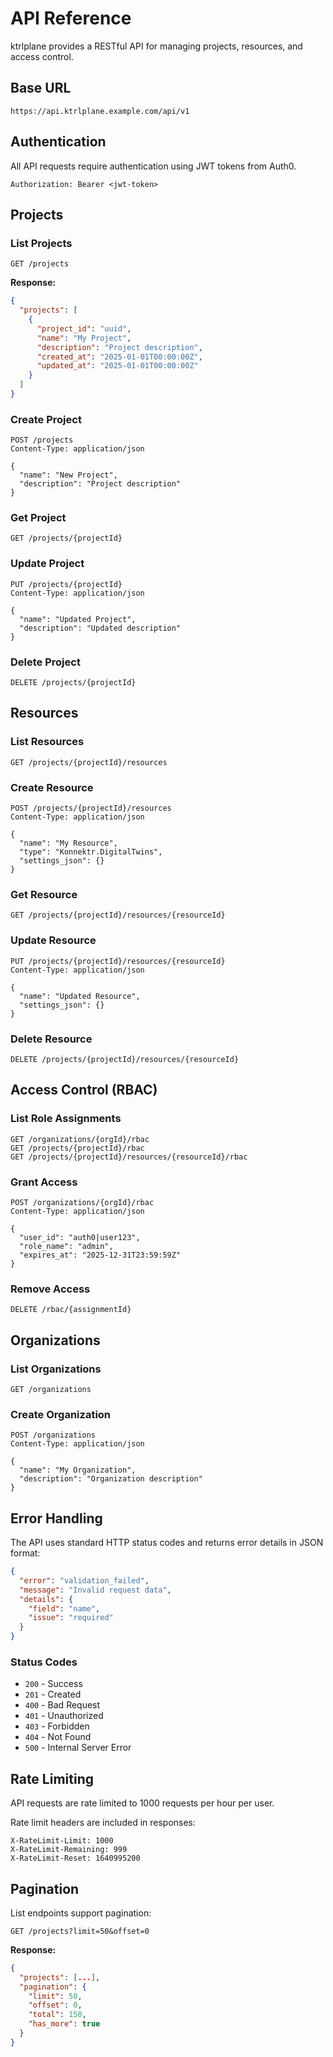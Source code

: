 # API Reference

ktrlplane provides a RESTful API for managing projects, resources, and access control.

## Base URL

```
https://api.ktrlplane.example.com/api/v1
```

## Authentication

All API requests require authentication using JWT tokens from Auth0.

```http
Authorization: Bearer <jwt-token>
```

## Projects

### List Projects

```http
GET /projects
```

**Response:**

```json
{
  "projects": [
    {
      "project_id": "uuid",
      "name": "My Project",
      "description": "Project description",
      "created_at": "2025-01-01T00:00:00Z",
      "updated_at": "2025-01-01T00:00:00Z"
    }
  ]
}
```

### Create Project

```http
POST /projects
Content-Type: application/json

{
  "name": "New Project",
  "description": "Project description"
}
```

### Get Project

```http
GET /projects/{projectId}
```

### Update Project

```http
PUT /projects/{projectId}
Content-Type: application/json

{
  "name": "Updated Project",
  "description": "Updated description"
}
```

### Delete Project

```http
DELETE /projects/{projectId}
```

## Resources

### List Resources

```http
GET /projects/{projectId}/resources
```

### Create Resource

```http
POST /projects/{projectId}/resources
Content-Type: application/json

{
  "name": "My Resource",
  "type": "Konnektr.DigitalTwins",
  "settings_json": {}
}
```

### Get Resource

```http
GET /projects/{projectId}/resources/{resourceId}
```

### Update Resource

```http
PUT /projects/{projectId}/resources/{resourceId}
Content-Type: application/json

{
  "name": "Updated Resource",
  "settings_json": {}
}
```

### Delete Resource

```http
DELETE /projects/{projectId}/resources/{resourceId}
```

## Access Control (RBAC)

### List Role Assignments

```http
GET /organizations/{orgId}/rbac
GET /projects/{projectId}/rbac
GET /projects/{projectId}/resources/{resourceId}/rbac
```

### Grant Access

```http
POST /organizations/{orgId}/rbac
Content-Type: application/json

{
  "user_id": "auth0|user123",
  "role_name": "admin",
  "expires_at": "2025-12-31T23:59:59Z"
}
```

### Remove Access

```http
DELETE /rbac/{assignmentId}
```

## Organizations

### List Organizations

```http
GET /organizations
```

### Create Organization

```http
POST /organizations
Content-Type: application/json

{
  "name": "My Organization",
  "description": "Organization description"
}
```

## Error Handling

The API uses standard HTTP status codes and returns error details in JSON format:

```json
{
  "error": "validation_failed",
  "message": "Invalid request data",
  "details": {
    "field": "name",
    "issue": "required"
  }
}
```

### Status Codes

- `200` - Success
- `201` - Created
- `400` - Bad Request
- `401` - Unauthorized
- `403` - Forbidden
- `404` - Not Found
- `500` - Internal Server Error

## Rate Limiting

API requests are rate limited to 1000 requests per hour per user.

Rate limit headers are included in responses:

```http
X-RateLimit-Limit: 1000
X-RateLimit-Remaining: 999
X-RateLimit-Reset: 1640995200
```

## Pagination

List endpoints support pagination:

```http
GET /projects?limit=50&offset=0
```

**Response:**

```json
{
  "projects": [...],
  "pagination": {
    "limit": 50,
    "offset": 0,
    "total": 150,
    "has_more": true
  }
}
```
